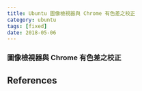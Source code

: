 ```yaml
---
title: Ubuntu 圖像檢視器與 Chrome 有色差之校正
category: ubuntu
tags: [fixed]
date: 2018-05-06
---
```


### 圖像檢視器與 Chrome 有色差之校正

## References
